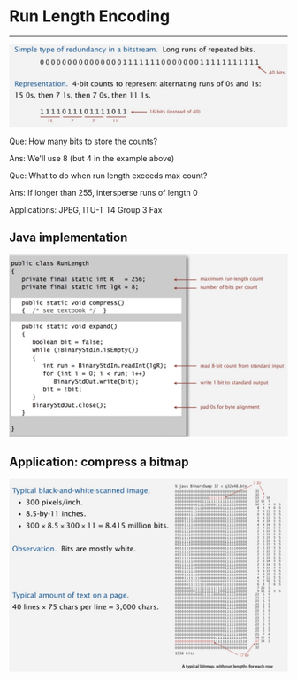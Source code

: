 # Run Length Encoding

---

![image](media/Run-Length-Encoding-image1.jpeg)

Que: How many bits to store the counts?

Ans: We'll use 8 (but 4 in the example above)

Que: What to do when run length exceeds max count?

Ans: If longer than 255, intersperse runs of length 0

Applications: JPEG, ITU-T T4 Group 3 Fax

## Java implementation

![image](media/Run-Length-Encoding-image2.jpeg)

## Application: compress a bitmap

![image](media/Run-Length-Encoding-image3.jpeg)
